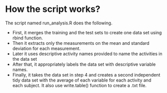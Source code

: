# How the script works?

The script named run_analysis.R does the following. 

* First, it merges the training and the test sets to create one data set using rbind function.
* Then it extracts only the measurements on the mean and standard deviation for each measurement. 
* Later it uses descriptive activity names provided to name the activities in the data set
* After that, it appropriately labels the data set with descriptive variable names. 
* Finally, it takes the data set in step 4 and creates a second independent tidy data set with the average of each variable for each activity and each subject. It also use write.table() function to create a .txt file.

